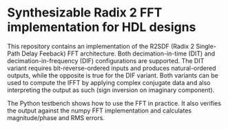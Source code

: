 Synthesizable Radix 2 FFT implementation for HDL designs
========================================================

This repository contains an implementation of the R2SDF (Radix 2 Single-Path Delay Feeback) FFT architecture.
Both decimation-in-time (DIT) and decimation-in-frequency (DIF) configurations are supported. The DIT variant
requires bit-reverse-ordered inputs and produces natural-ordered outputs, while the opposite is true for the
DIF variant.
Both variants can be used to compute the IFFT by applying complex conjugate data and also interpreting the
output as such (sign inversion on imaginary component).

The Python testbench shows how to use the FFT in practice. It also verifies the output against the numpy FFT
implementation and calculates magnitude/phase and RMS errors.

